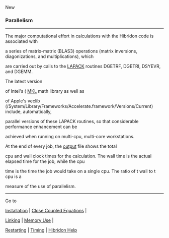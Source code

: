 New


###   Parallelism


------------------------------


The major computational effort in calculations with the Hibridon code is associated with

a series of matrix-matrix (BLAS3) operations (matrix inversions, diagonizations, and multiplications), which

are carried out by calls to the  [LAPACK](www.netlib.org/lapack)   routines DGETRF, DGETRI, DSYEVR, and DGEMM.

The latest version

of Intel's ( [MKL](http://support.intel.com/support/performancetools/libraries/mkl/)   math library as well as

of Apple's veclib (/System/Library/Frameworks/Accelerate.framework/Versions/Current) include, automatically,

parallel versions of these LAPACK routines, so that considerable performance enhancement can be

achieved when running on multi-cpu, multi-core workstations.


At the end of every job, the  [output](output.html)   file shows the total

cpu and wall clock times for the calculation.  The wall time is the actual elapsed time for the job, while the cpu

time is the time the job would take on a single cpu.  The ratio of  t wall   to  t cpu   is a

measure of the use of parallelism.


------------------------------


Go to


[Installation](install.html)   |  [Close Coupled Equations](closecoupled.html)   |

[Linking](linking.html)   |   [Memory Use](memory.html)   |

[Restarting](restart.html)   |   [Timing](timing.html)    |  [Hibridon Help](hibhelp.html)
